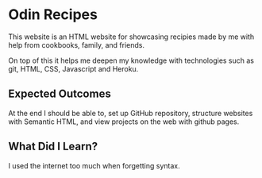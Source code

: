 # Odin Recipes

This website is an HTML website for showcasing recipies made by me with help from cookbooks, family, and friends.

On top of this it helps me deepen my knowledge with technologies such as git, HTML, CSS, Javascript and Heroku.


## Expected Outcomes

At the end I should be able to, set up GitHub repository, structure websites with Semantic HTML, and view projects on the web with github pages.

## What Did I Learn?

I used the internet too much when forgetting syntax. 
